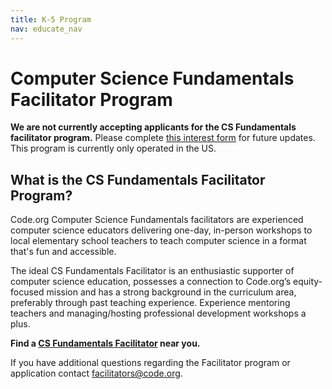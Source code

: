 ```yaml
---
title: K-5 Program
nav: educate_nav
---
```

# Computer Science Fundamentals Facilitator Program

**We are not currently accepting applicants for the CS Fundamentals facilitator program.** Please complete [this interest form](https://goo.gl/forms/fhovCWWFYiS5agvZ2) for future updates. This program is currently only operated in the US.
## What is the CS Fundamentals Facilitator Program?
Code.org Computer Science Fundamentals facilitators are experienced computer science educators delivering one-day, in-person workshops to local elementary school teachers to teach computer science in a format that's fun and accessible.

The ideal CS Fundamentals Facilitator is an enthusiastic supporter of computer science education, possesses a connection to Code.org’s equity-focused mission and has a strong background in the curriculum area, preferably through past teaching experience. Experience mentoring teachers and managing/hosting professional development workshops a plus. 


**Find a [CS Fundamentals Facilitator](https://code.org/educate/professional-learning/cs-fundamentals-directory) near you.**

If you have additional questions regarding the Facilitator program or application contact [facilitators@code.org](facilitators@code.org).

